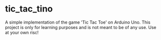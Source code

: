 tic_tac_tino
============

A simple implementation of the game 'Tic Tac Toe' on Arduino Uno. This project is only for learning purposes and is not meant to be of any use. Use at your own risc!